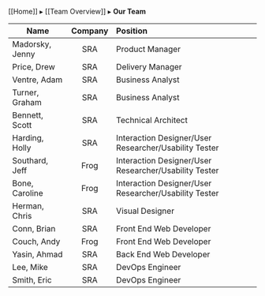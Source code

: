 [[Home]] ▸ [[Team Overview]] ▸ **Our Team**


| Name            | Company | Position                                              | 
| ----------------|:-------:| :-----------------------------------------------------|
| Madorsky, Jenny| SRA     | Product Manager                                       |
| Price, Drew     | SRA     | Delivery Manager                                      |
| Ventre, Adam    | SRA     | Business Analyst                                      |
| Turner, Graham  | SRA     | Business Analyst                                      |
| Bennett, Scott  | SRA     | Technical Architect                                   |
| Harding, Holly  | SRA     | Interaction Designer/User Researcher/Usability Tester |
| Southard, Jeff  | Frog    | Interaction Designer/User Researcher/Usability Tester |
| Bone, Caroline  | Frog    | Interaction Designer/User Researcher/Usability Tester |
| Herman, Chris   | SRA     | Visual Designer                                       |
| Conn, Brian     | SRA     | Front End Web Developer                               |
| Couch, Andy     | Frog    | Front End Web Developer                               |
| Yasin, Ahmad    | SRA     | Back End Web Developer                                |
| Lee, Mike       | SRA     | DevOps Engineer                                       |
| Smith, Eric     | SRA     | DevOps Engineer                                       |
